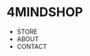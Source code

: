 <!DOCTYPE HTML>
<html lang="en">
  <head>
    <meta charset="UTF-8">
    <meta name="viewport" content="width=device-width,initial sclae=1.0">
    <meta http equiv="X-UA-Compatible" content="ie-egde">
  <title>4MINDDIESHOP</title>
  </head>
<body>
  <div class="menubar">
    <div class="container">
      <div class="logo">
        <h1>4MINDSHOP</h1>
      </div>
    </div>
  </div>
  <ul>
    <li
      <a herf="#">STORE</a>
    </li>
    <li
      <a herf="#">ABOUT</a>
    </li>
    <li
      <a herf="#">CONTACT</a>
    </li
</body>
</html>

